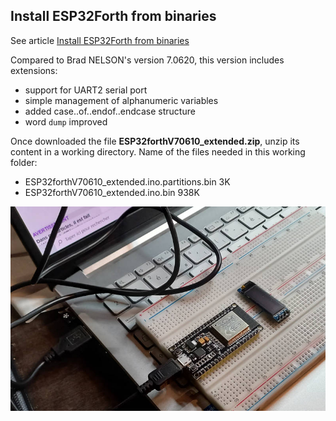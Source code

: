 <h2>Install ESP32Forth from binaries</h2>

<p>See article <a href="https://esp32.arduino-forth.com/article/installation_instalFromBinaries">Install ESP32Forth from binaries</a></p>

<p>Compared to Brad NELSON's version 7.0620, this version includes extensions:</p>
<ul>
    <li>support for UART2 serial port</li>
    <li>simple management of alphanumeric variables</li>
    <li>added case..of..endof..endcase structure</li>
    <li>word <code>dump</code> improved</li>
</ul>
<p>Once downloaded the file <b>ESP32forthV70610_extended.zip</b>, unzip its
content in a working directory. Name of the files needed in this working folder:</p>
<ul>
    <li>ESP32forthV70610_extended.ino.partitions.bin 3K</li>
    <li>ESP32forthV70610_extended.ino.bin 938K</li>
</ul>
    
<img src="https://github.com/MPETREMANN11/ESP32forth/blob/main/binaries/ESP32onSerial.jpg"/>




